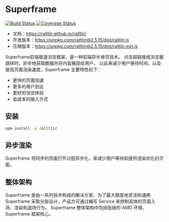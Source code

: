 # Superframe

[![Build Status](https://travis-ci.org/Ralltiir/ralltiir.svg?branch=master)](https://travis-ci.org/Ralltiir/ralltiir) [![Coverage Status](https://coveralls.io/repos/github/Ralltiir/ralltiir/badge.svg?branch=master)](https://coveralls.io/github/Ralltiir/ralltiir?branch=master)

* 文档：<https://ralltiir.github.io/ralltiir/>
* 开发版本：<https://unpkg.com/ralltiir@2.5.15/dist/ralltiir.js>
* 压缩版本：<https://unpkg.com/ralltiir@2.5.15/dist/ralltiir.min.js>

Superframe前端极速浏览框架，是一种前端异步单页技术。 
点击超链接或浏览器跳转时，异步地获取数据并将内容展现给用户。
以此来减少用户等待时间，以及提高页面渲染速度。Superframe 主要特性如下：

* 更快的页面加速
* 更多的用户到达
* 更好的浏览体验
* 低成本的接入方式

## 安装

```bash
npm install -g ralltiir
```

## 异步渲染

Superframe 将同步的页面打开过程异步化，来减少用户等待和提供渲染优化的可能。

## 整体架构

Superframe 是由一系列技术构成的解决方案，为了最大限度地灵活和通用
Superframe 采取分层设计，产品方可通过编写 Service 来控制具体的页面入场、渲染和退场行为。
Superframe 整体架构中包括低层的 AMD 环境、 Superframe 框架核心。
